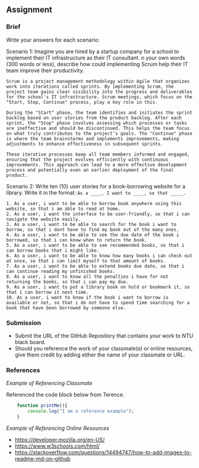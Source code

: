 ## Assignment

### Brief

Write your answers for each scenario:

Scenario 1:
Imagine you are hired by a startup company for a school to implement their IT infrastructure as their IT consultant. n your own words (300 words or less), describe how could implementing Scrum help their IT team improve their productivity.

```
Scrum is a project management methodology within Agile that organizes work into iterations called sprints. By implementing Scrum, the project team gains clear visibility into the progress and deliverables for the school's IT infrastructure. Scrum meetings, which focus on the "Start, Stop, Continue" process, play a key role in this.

During the "Start" phase, the team identifies and initiates the sprint backlog based on user stories from the product backlog. After each sprint, the "Stop" phase involves assessing which processes or tasks are ineffective and should be discontinued. This helps the team focus on what truly contributes to the project’s goals. The "Continue" phase is where the team brainstorms and implements improvements, making adjustments to enhance effectiveness in subsequent sprints.

These iterative processes keep all team members informed and engaged, ensuring that the project evolves efficiently with continuous improvements. This approach can lead to a more effective development process and potentially even an earlier deployment of the final product.

```

Scenario 2:
Write ten (10) user stories for a book-borrowing website for a library. Write it in the format: `As a ____, I want to ____, so that _____`.

```
1. As a user, i want to be able to borrow book anywhere using this website, so that i am able to read at home.
2. As a user, i want the interface to be user-friendly, so that i can navigate the website easily.
3. As a user, i want to be able to search for the book i want to borrow, so that i dont have to find my book out of the many ones.
4. As a user, i want to be able to see the due date of the book i borrowed, so that i can know when to return the book.
5. As a user, i want to be able to see recommended books, so that i can borrow books that i might like.
6. As a user, i want to be able to know how many books i can check out at once, so that i can limit myself to that amount of books.
7. As a user, i want to be able to extend books due date, so that i can continue reading my unfinished books.
8. As a user, i want to know all the penalties i have for not returning the books, so that i can pay my due.
9. As a user, i want to put a library book on hold or bookmark it, so that i can borrow it next time.
10. As a user, i want to know if the book i want to borrow is available or not, so that i do not have to spend time searching for a book that have been borrowed by someone else.
```


### Submission 

- Submit the URL of the GitHub Repository that contains your work to NTU black board.
- Should you reference the work of your classmate(s) or online resources, give them credit by adding either the name of your classmate or URL. 


### References

_Example of Referencing Classmate_

Referenced the code block below from Terence.
```js
    function printMe(){
        console.log("I am a reference example");
    }
```

_Example of Referencing Online Resources_

- https://developer.mozilla.org/en-US/
- https://www.w3schools.com/html/
- https://stackoverflow.com/questions/14494747/how-to-add-images-to-readme-md-on-github

